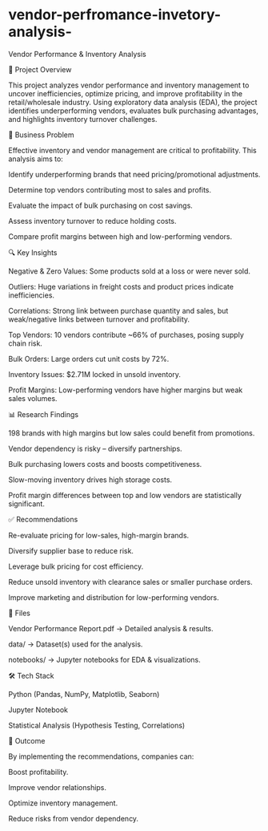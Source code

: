 # vendor-perfromance-invetory-analysis-
Vendor Performance & Inventory Analysis

📌 Project Overview

This project analyzes vendor performance and inventory management to uncover inefficiencies, optimize pricing, and improve profitability in the retail/wholesale industry. Using exploratory data analysis (EDA), the project identifies underperforming vendors, evaluates bulk purchasing advantages, and highlights inventory turnover challenges.

🎯 Business Problem

Effective inventory and vendor management are critical to profitability.
This analysis aims to:

Identify underperforming brands that need pricing/promotional adjustments.

Determine top vendors contributing most to sales and profits.

Evaluate the impact of bulk purchasing on cost savings.

Assess inventory turnover to reduce holding costs.

Compare profit margins between high and low-performing vendors.

🔍 Key Insights

Negative & Zero Values: Some products sold at a loss or were never sold.

Outliers: Huge variations in freight costs and product prices indicate inefficiencies.

Correlations: Strong link between purchase quantity and sales, but weak/negative links between turnover and profitability.

Top Vendors: 10 vendors contribute ~66% of purchases, posing supply chain risk.

Bulk Orders: Large orders cut unit costs by 72%.

Inventory Issues: $2.71M locked in unsold inventory.

Profit Margins: Low-performing vendors have higher margins but weak sales volumes.

📊 Research Findings

198 brands with high margins but low sales could benefit from promotions.

Vendor dependency is risky – diversify partnerships.

Bulk purchasing lowers costs and boosts competitiveness.

Slow-moving inventory drives high storage costs.

Profit margin differences between top and low vendors are statistically significant.

✅ Recommendations

Re-evaluate pricing for low-sales, high-margin brands.

Diversify supplier base to reduce risk.

Leverage bulk pricing for cost efficiency.

Reduce unsold inventory with clearance sales or smaller purchase orders.

Improve marketing and distribution for low-performing vendors.

📂 Files

Vendor Performance Report.pdf → Detailed analysis & results.

data/ → Dataset(s) used for the analysis.

notebooks/ → Jupyter notebooks for EDA & visualizations.

🛠️ Tech Stack

Python (Pandas, NumPy, Matplotlib, Seaborn)

Jupyter Notebook

Statistical Analysis (Hypothesis Testing, Correlations)

🚀 Outcome

By implementing the recommendations, companies can:

Boost profitability.

Improve vendor relationships.

Optimize inventory management.

Reduce risks from vendor dependency.
